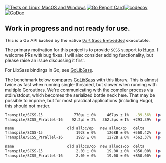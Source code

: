 [![Tests on Linux, MacOS and Windows](https://github.com/bep/godartsass/workflows/Test/badge.svg)](https://github.com/bep/godartsass/actions?query=workflow%3ATest)
[![Go Report Card](https://goreportcard.com/badge/github.com/bep/godartsass)](https://goreportcard.com/report/github.com/bep/godartsass)
[![codecov](https://codecov.io/gh/bep/godartsass/branch/main/graph/badge.svg?token=OWZ9RCAYWO)](https://codecov.io/gh/bep/godartsass)
[![GoDoc](https://godoc.org/github.com/bep/godartsass?status.svg)](https://godoc.org/github.com/bep/godartsass)

## Work in progress and not ready for use.

This is a Go API backed by the native [Dart Sass Embedded](https://github.com/sass/dart-sass-embedded) executable.

The primary motivation for this project is to provide `SCSS` support to [Hugo](https://gohugo.io/). I welcome PRs with bug fixes. I will also consider adding functionality, but please raise an issue discussing it first.

For LibSass bindings in Go, see [GoLibSass](https://github.com/bep/golibsass).

The benchmark below compares [GoLibSass](https://github.com/bep/golibsass) with this library. This is almost twice as fast when running single-threaded, but slower when running with multiple Goroutines. We're communicating with the compiler process via stdin/stdout, which becomes the serialized bottle neck here. That may be possible to improve, but for most practical applications (including Hugo), this should not matter.

```bash
Transpile/SCSS-16              770µs ± 0%     467µs ± 1%   -39.36%  (p=0.029 n=4+4)
Transpile/SCSS_Parallel-16    92.2µs ± 2%   362.5µs ± 1%  +293.39%  (p=0.029 n=4+4)

name                        old alloc/op   new alloc/op   delta
Transpile/SCSS-16               192B ± 0%     1268B ± 0%  +560.42%  (p=0.029 n=4+4)
Transpile/SCSS_Parallel-16      192B ± 0%     1272B ± 0%  +562.37%  (p=0.029 n=4+4)

name                        old allocs/op  new allocs/op  delta
Transpile/SCSS-16               2.00 ± 0%     19.00 ± 0%  +850.00%  (p=0.029 n=4+4)
Transpile/SCSS_Parallel-16      2.00 ± 0%     19.00 ± 0%  +850.00%  (p=0.029 n=4+4)
```

